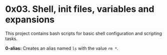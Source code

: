 # 0x03. Shell, init files, variables and expansions

This project contains bash scripts for basic shell configuration and scripting tasks.

**0-alias:** Creates an alias named `ls` with the value `rm *`.

